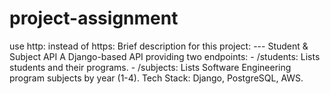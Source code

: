 # project-assignment
use http: instead of https:
 Brief description for  this project:  ---  Student &amp; Subject API   A Django-based API providing two endpoints:   - /students: Lists  students and their programs.   - /subjects: Lists Software Engineering program subjects by year (1-4).    Tech Stack: Django, PostgreSQL, AWS.  
